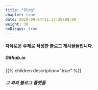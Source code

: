 ```yaml
---
title: "Blog"
chapter: true
date: 2020-09-04T11:27:30+09:00
weight: 30
noDisqus: true
---
```

#### 자유로운 주제로 작성한 블로그 게시물들입니다.

##### Github.io
{{% children description="true" %}}

##### 그 외의 블로그 플랫폼